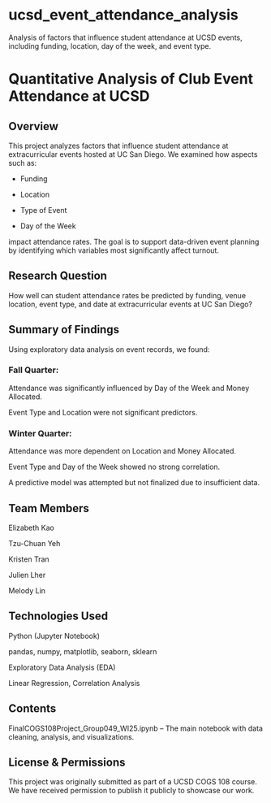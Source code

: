 # ucsd_event_attendance_analysis
Analysis of factors that influence student attendance at UCSD events, including funding, location, day of the week, and event type.

# Quantitative Analysis of Club Event Attendance at UCSD
## Overview
This project analyzes factors that influence student attendance at extracurricular events hosted at UC San Diego. We examined how aspects such as:

- Funding

- Location

- Type of Event

- Day of the Week

impact attendance rates. The goal is to support data-driven event planning by identifying which variables most significantly affect turnout.

## Research Question
How well can student attendance rates be predicted by funding, venue location, event type, and date at extracurricular events at UC San Diego?

## Summary of Findings
Using exploratory data analysis on event records, we found:

### Fall Quarter:

Attendance was significantly influenced by Day of the Week and Money Allocated.

Event Type and Location were not significant predictors.

### Winter Quarter:

Attendance was more dependent on Location and Money Allocated.

Event Type and Day of the Week showed no strong correlation.

A predictive model was attempted but not finalized due to insufficient data.

## Team Members
Elizabeth Kao

Tzu-Chuan Yeh

Kristen Tran

Julien Lher

Melody Lin

## Technologies Used
Python (Jupyter Notebook)

pandas, numpy, matplotlib, seaborn, sklearn

Exploratory Data Analysis (EDA)

Linear Regression, Correlation Analysis

## Contents
FinalCOGS108Project_Group049_WI25.ipynb – The main notebook with data cleaning, analysis, and visualizations.

## License & Permissions
This project was originally submitted as part of a UCSD COGS 108 course. We have received permission to publish it publicly to showcase our work.

